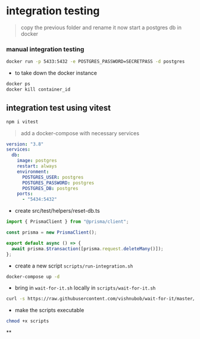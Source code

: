 # integration testing

> copy the previous folder and rename it
> now start a postgres db in docker

### manual integration testing

```bash
docker run -p 5433:5432 -e POSTGRES_PASSWORD=SECRETPASS -d postgres
```

- to take down the docker instance

```bash
docker ps
docker kill container_id
```

## integration test using vitest

```bash
npm i vitest
```

> add a docker-compose with necessary services

```yaml
version: "3.8"
services:
  db:
    image: postgres
    restart: always
    environment:
      POSTGRES_USER: postgres
      POSTGRES_PASSWORD: postgres
      POSTGRES_DB: postgres
    ports:
      - "5434:5432"
```

- create src/test/helpers/reset-db.ts

```typescript
import { PrismaClient } from "@prisma/client";

const prisma = new PrismaClient();

export default async () => {
  await prisma.$transaction([prisma.request.deleteMany()]);
};
```

- create a new script `scripts/run-integration.sh`

```bash
docker-compose up -d
```

- bring in `wait-for-it.sh` locally in `scripts/wait-for-it.sh`

```bash
curl -s https://raw.githubusercontent.com/vishnubob/wait-for-it/master/wait-for-it.sh -o scripts/wait-for-it.sh
```

- make the scripts executable

```bash
chmod +x scripts
```

\*\*
